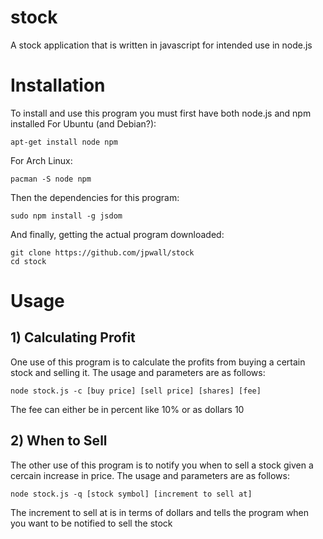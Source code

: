 # stock
A stock application that is written in javascript for intended use in node.js
# Installation
To install and use this program you must first have both node.js and npm installed
For Ubuntu (and Debian?):

`apt-get install node npm`

For Arch Linux:

`pacman -S node npm`

Then the dependencies for this program:

`sudo npm install -g jsdom`

And finally, getting the actual program downloaded:
```
git clone https://github.com/jpwall/stock
cd stock
```

# Usage
## 1) Calculating Profit
One use of this program is to calculate the profits from buying a certain stock and selling it. The usage and parameters are as follows:

`node stock.js -c [buy price] [sell price] [shares] [fee]`

The fee can either be in percent like 10% or as dollars 10

## 2) When to Sell
The other use of this program is to notify you when to sell a stock given a cercain increase in price.
The usage and parameters are as follows:

`node stock.js -q [stock symbol] [increment to sell at]`

The increment to sell at is in terms of dollars and tells the program when you want to be notified to sell the stock
